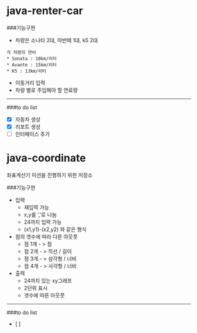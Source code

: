 # java-renter-car
###기능구현
- 차량은 소나타 2대, 아반떼 1대, k5 2대
```
각 차량의 연비
* Sonata : 10km/리터
* Avante : 15km/리터
* K5 : 13km/리터

```
- 이동거리 입력
- 차량 별로 주입해야 할 연료량
-----
###to do list

- [x] 자동차 생성
- [x] 리포트 생성
- [ ] 인터페이스 추가

# java-coordinate
좌표계산기 미션을 진행하기 위한 저장소

###기능구현
- 입력 
    - 재입력 가능
    - x,y를 ','로 나눔
    - 24까지 입력 가능
    - (x1,y1)-(x2,y2) 와 같은 형식
- 점의 갯수에 따라 다른 아웃풋
    - 점 1개 - > 점
    - 점 2개 - > 직선 / 길이
    - 점 3개 - > 삼각형 / 너비
    - 점 4개 - > 사각형 / 너비
- 출력 
    - 24까지 있는 xy그래프
    - 2단위 표시
    - 갯수에 따른 아웃풋
---
###to do list
- [ ]
    
    
    
    
    